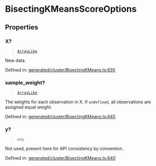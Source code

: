 # BisectingKMeansScoreOptions

## Properties

### X?

> [`ArrayLike`](../types/ArrayLike.md)

New data.

Defined in:  [generated/cluster/BisectingKMeans.ts:635](https://github.com/transitive-bullshit/scikit-learn-ts/blob/122b3c0/packages/sklearn/src/generated/cluster/BisectingKMeans.ts#L635)

### sample\_weight?

> [`ArrayLike`](../types/ArrayLike.md)

The weights for each observation in X. If `undefined`, all observations are assigned equal weight.

Defined in:  [generated/cluster/BisectingKMeans.ts:645](https://github.com/transitive-bullshit/scikit-learn-ts/blob/122b3c0/packages/sklearn/src/generated/cluster/BisectingKMeans.ts#L645)

### y?

> `any`

Not used, present here for API consistency by convention.

Defined in:  [generated/cluster/BisectingKMeans.ts:640](https://github.com/transitive-bullshit/scikit-learn-ts/blob/122b3c0/packages/sklearn/src/generated/cluster/BisectingKMeans.ts#L640)
